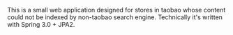 This is a small web application designed for stores in taobao whose content could not be indexed by non-taobao search engine. Technically it's written with Spring 3.0 + JPA2.